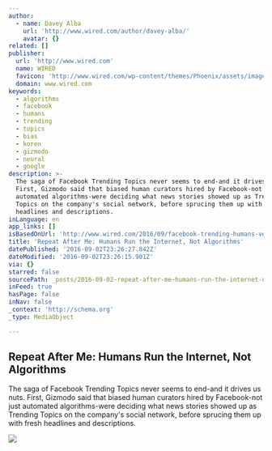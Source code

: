 ```yaml
---
author:
  - name: Davey Alba
    url: 'http://www.wired.com/author/davey-alba/'
    avatar: {}
related: []
publisher:
  url: 'http://www.wired.com'
  name: WIRED
  favicon: 'http://www.wired.com/wp-content/themes/Phoenix/assets/images/favicon.ico'
  domain: www.wired.com
keywords:
  - algorithms
  - facebook
  - humans
  - trending
  - topics
  - bias
  - koren
  - gizmodo
  - neural
  - google
description: >-
  The saga of Facebook Trending Topics never seems to end-and it drives us nuts.
  First, Gizmodo said that biased human curators hired by Facebook-not just
  automated algorithms-were deciding what news stories showed up as Trending
  Topics on the company's social network, before sprucing them up with fresh
  headlines and descriptions.
inLanguage: en
app_links: []
isBasedOnUrl: 'http://www.wired.com/2016/09/facebook-trending-humans-versus-algorithms/'
title: 'Repeat After Me: Humans Run the Internet, Not Algorithms'
datePublished: '2016-09-02T23:26:27.842Z'
dateModified: '2016-09-02T23:26:15.901Z'
via: {}
starred: false
sourcePath: _posts/2016-09-02-repeat-after-me-humans-run-the-internet-not-algorithms.md
inFeed: true
hasPage: false
inNav: false
_context: 'http://schema.org'
_type: MediaObject

---
```

<article style=""><h1>Repeat After Me: Humans Run the Internet, Not Algorithms</h1><p>The saga of Facebook Trending Topics never seems to end-and it drives us nuts. First, Gizmodo said that biased human curators hired by Facebook-not just automated algorithms-were deciding what news stories showed up as Trending Topics on the company's social network, before sprucing them up with fresh headlines and descriptions.</p><img src="http://www.wired.com/wp-content/uploads/2016/09/FB_trend-f-pieces-1200x630.jpg" /></article>